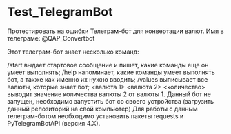 # Test_TelegramBot
Протестировать на ошибки Телеграм-бот для конвертации валют. Имя в телеграме: @QAP_Convertbot

Этот телеграм-бот знает несколько команд:

/start выдает стартовое сообщение и пишет, какие команды еще он умеет выполнять;
/help напоминает, какие команды умеет выполнять бот, а также как именно их нужно вводить;
/values выписывает все валюты, которые знает бот;
<валюта 1> <валюта 2> <количество> выводит значение количества валюты 2 от валюты 1.
Данный бот не запущен, необходимо запустить бот со своего устройства (загрузить данный репозиторий на свой компьютер) Для работы с данным телеграм-ботом необходимо установить пакеты requests и PyTelegramBotAPI (версия 4.X).
